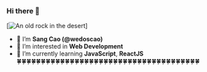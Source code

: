 
### Hi there 👋 


[![An old rock in the desert](/assets/images/avatar.png "My Avatar")]

- 🌠 I’m **Sang Cao (@wedoscao)**
- 💟 I’m interested in **Web Development**
- 📖 I’m currently learning **JavaScript**, **ReactJS**  
🍀🍀🍀🍀🍀🍀🍀🍀🍀🍀🍀🍀🍀🍀🍀🍀🍀🍀🍀🍀🍀🍀🍀🍀🍀🍀🍀🍀🍀🍀🍀🍀🍀🍀🍀🍀🍀🍀


<!---
wedoscao/wedoscao is a ✨ special ✨ repository because its `README.md` (this file) appears on your GitHub profile.
You can click the Preview link to take a look at your changes.
--->
